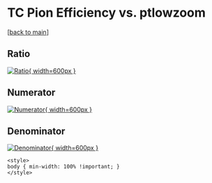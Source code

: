 # TC Pion Efficiency vs. ptlowzoom

[[back to main](./)]



## Ratio

[![Ratio](../mtv/var/TC_211_eff_stack_ptlowzoom.png){ width=600px }](../mtv/var/TC_211_eff_stack_ptlowzoom.pdf)

## Numerator

[![Numerator](../mtv/num/TC_211_eff_stack_ptlowzoom_num.png){ width=600px }](../mtv/num/TC_211_eff_stack_ptlowzoom_num.pdf)

## Denominator

[![Denominator](../mtv/den/TC_211_eff_stack_ptlowzoom_den.png){ width=600px }](../mtv/den/TC_211_eff_stack_ptlowzoom_den.pdf)


``` {=html}
<style>
body { min-width: 100% !important; }
</style>
```
